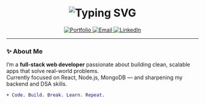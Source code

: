 
<h1 align="center">
  <img src="https://readme-typing-svg.demolab.com?font=Fira+Code&duration=2500&pause=1000&color=36BCF7&center=true&vCenter=true&width=435&lines=Hey+%F0%9F%91%8B%2C+I'm+Ashutosh+Yadav;Full-Stack+Developer+%F0%9F%9A%80;React+%7C+Node.js+%7C+MongoDB;Learning+Every+Day+%E2%9A%99%EF%B8%8F" alt="Typing SVG" />
</h1>

<p align="center">
  <a href="https://portfoliofrontend-xi.vercel.app" target="_blank">
    <img alt="Portfolio" src="https://img.shields.io/badge/Portfolio-000000?style=for-the-badge&logo=vercel&logoColor=white" />
  </a>
  <a href="mailto:ashutosh08yadav@gmail.com" target="_blank">
    <img alt="Email" src="https://img.shields.io/badge/Email-D14836?style=for-the-badge&logo=gmail&logoColor=white" />
  </a>
  <a href="https://www.linkedin.com/in/ashutosh-yadav-0b92922bb/" target="_blank">
    <img alt="LinkedIn" src="https://img.shields.io/badge/LinkedIn-0A66C2?style=for-the-badge&logo=linkedin&logoColor=white" />
  </a>
</p>

---

### ✨ About Me

I’m a **full-stack web developer** passionate about building clean, scalable apps that solve real-world problems.  
Currently focused on React, Node.js, MongoDB — and sharpening my backend and DSA skills.

```diff
+ Code. Build. Break. Learn. Repeat.
